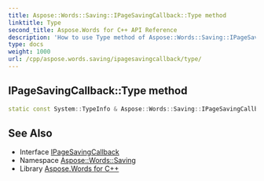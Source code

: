 ```yaml
---
title: Aspose::Words::Saving::IPageSavingCallback::Type method
linktitle: Type
second_title: Aspose.Words for C++ API Reference
description: 'How to use Type method of Aspose::Words::Saving::IPageSavingCallback class in C++.'
type: docs
weight: 1000
url: /cpp/aspose.words.saving/ipagesavingcallback/type/
---
```

## IPageSavingCallback::Type method




```cpp
static const System::TypeInfo & Aspose::Words::Saving::IPageSavingCallback::Type()
```

## See Also

* Interface [IPageSavingCallback](../)
* Namespace [Aspose::Words::Saving](../../)
* Library [Aspose.Words for C++](../../../)

